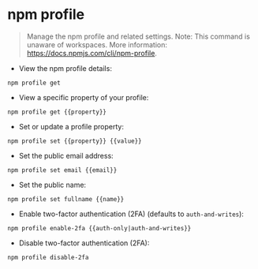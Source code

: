 # npm profile

> Manage the npm profile and related settings.
> Note: This command is unaware of workspaces.
> More information: <https://docs.npmjs.com/cli/npm-profile>.

- View the npm profile details:

`npm profile get`

- View a specific property of your profile:

`npm profile get {{property}}`

- Set or update a profile property:

`npm profile set {{property}} {{value}}`

- Set the public email address:

`npm profile set email {{email}}`

- Set the public name:

`npm profile set fullname {{name}}`

- Enable two-factor authentication (2FA) (defaults to `auth-and-writes`):

`npm profile enable-2fa {{auth-only|auth-and-writes}}`

- Disable two-factor authentication (2FA):

`npm profile disable-2fa`

